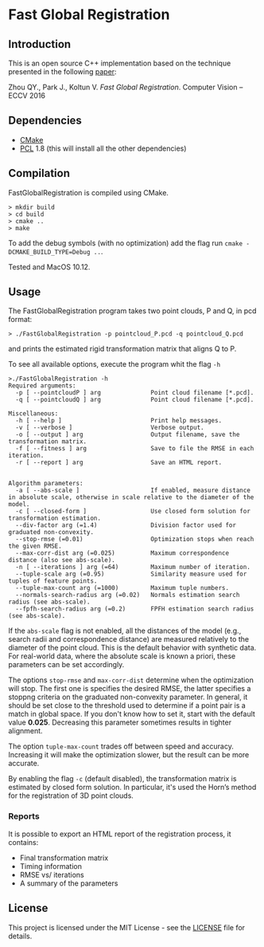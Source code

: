 # Fast Global Registration

## Introduction

This is an open source C++ implementation based on the technique presented in the following [paper](https://doi.org/10.1007/978-3-319-46475-6_47):

Zhou QY., Park J., Koltun V. *Fast Global Registration*. Computer Vision – ECCV 2016

## Dependencies
* [CMake](https://cmake.org/)
* [PCL](http://pointclouds.org) 1.8 (this will install all the other dependencies)


## Compilation

FastGlobalRegistration is compiled using CMake. 

```
> mkdir build
> cd build
> cmake ..
> make
```

To add the debug symbols (with no optimization) add the flag run `cmake -DCMAKE_BUILD_TYPE=Debug ..`.

Tested and MacOS 10.12.


## Usage

The FastGlobalRegistration program takes two point clouds, P and Q, in pcd format:

```
> ./FastGlobalRegistration -p pointcloud_P.pcd -q pointcloud_Q.pcd
```

and prints the estimated rigid transformation matrix that aligns Q to P.

To see all available options, execute the program whit the flag `-h` 

```
>./FastGlobalRegistration -h
Required arguments:
  -p [ --pointcloudP ] arg              Point cloud filename [*.pcd].
  -q [ --pointcloudQ ] arg              Point cloud filename [*.pcd].

Miscellaneous:
  -h [ --help ]                         Print help messages.
  -v [ --verbose ]                      Verbose output.
  -o [ --output ] arg                   Output filename, save the transformation matrix.
  -f [ --fitness ] arg                  Save to file the RMSE in each iteration.
  -r [ --report ] arg                   Save an HTML report.


Algorithm parameters:
  -a [ --abs-scale ]                    If enabled, measure distance in absolute scale, otherwise in scale relative to the diameter of the model.
  -c [ --closed-form ]                  Use closed form solution for transformation estimation.
  --div-factor arg (=1.4)               Division factor used for graduated non-convexity.
  --stop-rmse (=0.01)                   Optimization stops when reach the given RMSE.
  --max-corr-dist arg (=0.025)          Maximum correspondence distance (also see abs-scale).
  -n [ --iterations ] arg (=64)         Maximum number of iteration.
  --tuple-scale arg (=0.95)             Similarity measure used for tuples of feature points.
  --tuple-max-count arg (=1000)         Maximum tuple numbers.
  --normals-search-radius arg (=0.02)   Normals estimation search radius (see abs-scale).
  --fpfh-search-radius arg (=0.2)       FPFH estimation search radius (see abs-scale).
```

If the `abs-scale` flag is not enabled, all the distances of the model (e.g., search radii and correspondence distance) are measured relatively to the diameter of the point cloud. This is the default behavior with synthetic data. For real-world data, where the absolute scale is known a priori, these parameters can be set accordingly.

The options `stop-rmse` and `max-corr-dist` determine when the optimization will stop. The first one is specifies the desired RMSE, the latter specifies a stoppng criteria on the graduated non-convexity parameter. In general, it should be set close to the threshold used to determine if a point pair is a match in global space. If you don't know how to set it, start with the default value **0.025**. Decreasing this parameter sometimes results in tighter alignment.

The option `tuple-max-count` trades off between speed and accuracy. Increasing it will make the optimization slower, but the result can be more accurate.

By enabling the flag `-c` (default disabled), the transformation matrix is estimated by closed form solution. In particular, it's used the Horn’s method for the registration of 3D point clouds.

### Reports
It is possible to export an HTML report of the registration process, it contains:

* Final transformation matrix
* Timing information
* RMSE vs/ iterations
* A summary of the parameters 

## License

This project is licensed under the MIT License - see the [LICENSE](LICENSE.md) file for details.

